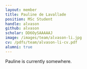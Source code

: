 ```yaml
---
layout: member
title: Pauline de Lavallade
position: MSc Student
handle: alvason
github: alvason
scholar: DD6OySAAAAAJ
image: /images/team/alvason-li.jpg
cv: /pdfs/team/alvason-li-cv.pdf
alumni: true
---
```


Pauline is currently somewhere.